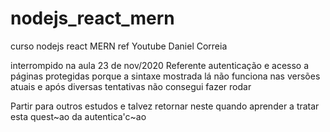 # nodejs_react_mern
curso nodejs react MERN ref Youtube Daniel Correia 

interrompido na aula 23 de nov/2020
Referente autenticação e acesso a páginas protegidas
porque a sintaxe mostrada lá não funciona nas versões atuais
e após diversas tentativas não consegui fazer rodar

Partir para outros estudos e talvez retornar neste
quando aprender a tratar esta quest~ao da autentica'c~ao